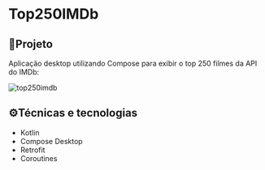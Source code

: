 # Top250IMDb

## 📌Projeto

Aplicação desktop utilizando Compose para exibir o top 250 filmes da API do IMDb:

![top250imdb](assets/top250imdb.gif)

## ⚙️Técnicas e tecnologias

- Kotlin
- Compose Desktop
- Retrofit
- Coroutines



